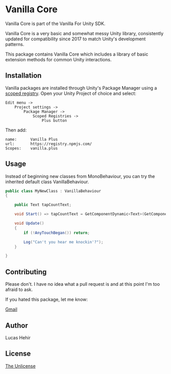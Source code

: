 # Vanilla Core

Vanilla Core is part of the Vanilla For Unity SDK.

Vanilla Core is a very basic and somewhat messy Unity library, consistently updated for compatibility since 2017 to match Unity's development patterns.

This package contains Vanilla Core which includes a library of basic extension methods for common Unity interactions.

## Installation

Vanilla packages are installed through Unity's Package Manager using a [scoped registry](https://docs.unity3d.com/Manual/upm-scoped.html). Open your Unity Project of choice and select:

	Edit menu ->
		Project settings ->
			Package Manager -> 
				Scoped Registries -> 
					Plus button

Then add:

	name:      Vanilla Plus
	url:       https://registry.npmjs.com/
	Scopes:    vanilla.plus

## Usage

Instead of beginning new classes from MonoBehaviour, you can try the inherited default class VanillaBehaviour.

```csharp
public class MyNewClass : VanillaBehaviour 
{

	public Text tapCountText;

	void Start() => tapCountText = GetComponentDynamic<Text>(GetComponentStyle.InParent);

	void Update() 
	{
		if (!AnyTouchBegan()) return;

		Log("Can't you hear me knockin'?");
	}

}
```

## Contributing
Please don't. I have no idea what a pull request is and at this point I'm too afraid to ask.

If you hated this package, let me know:

[Gmail](mailto:lucas@vanilla.plus)

## Author

Lucas Hehir

## License
[The Unlicense](https://unlicense.org/)